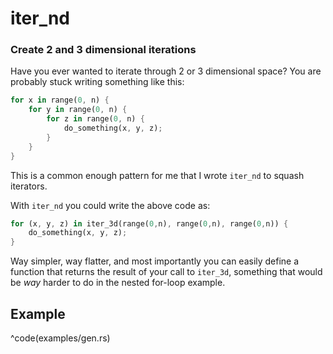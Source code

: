 # iter_nd
### Create 2 and 3 dimensional iterations

Have you ever wanted to iterate through 2 or 3 dimensional space?  You are
probably stuck writing something like this:
```rust
for x in range(0, n) {
    for y in range(0, n) {
        for z in range(0, n) {
            do_something(x, y, z);
        }
    }
}
```

This is a common enough pattern for me that I wrote `iter_nd` to squash
iterators.

With `iter_nd` you could write the above code as:

```rust
for (x, y, z) in iter_3d(range(0,n), range(0,n), range(0,n)) {
    do_something(x, y, z);
}
```

Way simpler, way flatter, and most importantly you can easily define a function
that returns the result of your call to `iter_3d`, something that would be
*way* harder to do in the nested for-loop example.

## Example

^code(examples/gen.rs)
